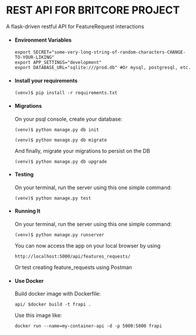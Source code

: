 # REST API FOR BRITCORE PROJECT
A flask-driven restful API for FeatureRequest interactions

* #### Environment Variables
    ```
    export SECRET="some-very-long-string-of-random-characters-CHANGE-TO-YOUR-LIKING"
    export APP_SETTINGS="development"
    export DATABASE_URL="sqlite:///prod.db" #Or mysql, postgresql, etc.
    ```


* #### Install your requirements
    ```
    (venv)$ pip install -r requirements.txt
    ```

* #### Migrations
    On your psql console, create your database:
    
    ```
    (venv)$ python manage.py db init

    (venv)$ python manage.py db migrate
    ```

    And finally, migrate your migrations to persist on the DB
    ```
    (venv)$ python manage.py db upgrade
    ```
    
* #### Testing
    On your terminal, run the server using this one simple command:
    ```
    (venv)$ python manage.py test
    ```


* #### Running It
    On your terminal, run the server using this one simple command:
    ```
    (venv)$ python manage.py runserver
    ```
    You can now access the app on your local browser by using
    ```
    http://localhost:5000/api/features_requests/
    ```
    Or test creating feature_requests using Postman


* #### Use Docker
    Build docker image with Dockerfile:  
    ```  
    api/ $docker build -t frapi .  
    ```  
    Use this image like:  
    ```bash1
    docker run --name=my-container-api -d -p 5000:5000 frapi 
    ```    